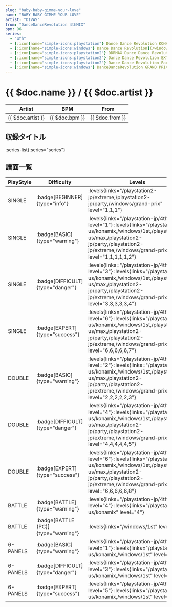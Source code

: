 ```yaml
---
slug: "baby-baby-gimme-your-love"
name: "BABY BABY GIMME YOUR LOVE"
artist: "DIVAS"
from: "DanceDanceRevolution 4thMIX"
bpm: 96
series:
  - "4th"
  - [:icon{name="simple-icons:playstation"} Dance Dance Revolution KONAMIX :icon{name="flag:us-4x3"}](/playstation-us/konamix)
  - [:icon{name="simple-icons:windows"} Dance Dance Revolution](/windows/1st)
  - [:icon{name="simple-icons:playstation2"} DDRMAX Dance Dance Revolution :icon{name="flag:us-4x3"}](/playstation2-us/max)
  - [:icon{name="simple-icons:playstation2"} Dance Dance Revolution EXTREME :icon{name="flag:jp-4x3"}](/playstation2-jp/extreme)
  - [:icon{name="simple-icons:playstation2"} Dance Dance Revolution Party Collection :icon{name="flag:jp-4x3"}](/playstation2-jp/party)
  - [:icon{name="simple-icons:windows"} DanceDanceRevolution GRAND PRIX (グランプリプレー)](/windows/grand-prix)
---
```


# {{ $doc.name }} / {{ $doc.artist }}

|Artist|BPM|From|
|------|---|----|
|{{ $doc.artist }}|{{ $doc.bpm }}|{{ $doc.from }}|

## 収録タイトル

:series-list{:series="series"}

## 譜面一覧

|PlayStyle|Difficulty|Levels|Notes|Movie|
|---------|----------|------|-----|-----|
|SINGLE| :badge[BEGINNER]{type="info"}| :levels{links="/playstation2-jp/extreme,/playstation2-jp/party,/windows/grand-prix" level="1,1,1"}|52/0||
|SINGLE| :badge[BASIC]{type="warning"}|<div class="field is-grouped is-grouped-multiline"> :levels{links="/playstation-jp/4th" level="1"} :levels{links="/playstation-us/konamix,/windows/1st,/playstation2-us/max,/playstation2-jp/party,/playstation2-jp/extreme,/windows/grand-prix" level="1,1,1,1,1,2"}</div>|62/0||
|SINGLE| :badge[DIFFICULT]{type="danger"}|<div class="field is-grouped is-grouped-multiline"> :levels{links="/playstation-jp/4th" level="3"} :levels{links="/playstation-us/konamix,/windows/1st,/playstation2-us/max,/playstation2-jp/party,/playstation2-jp/extreme,/windows/grand-prix" level="3,3,3,3,3,4"}</div>|110/0||
|SINGLE| :badge[EXPERT]{type="success"}|<div class="field is-grouped is-grouped-multiline"> :levels{links="/playstation-jp/4th" level="6"} :levels{links="/playstation-us/konamix,/windows/1st,/playstation2-us/max,/playstation2-jp/party,/playstation2-jp/extreme,/windows/grand-prix" level="6,6,6,6,6,7"}</div>|163/0||
|DOUBLE| :badge[BASIC]{type="warning"}|<div class="field is-grouped is-grouped-multiline"> :levels{links="/playstation-jp/4th" level="2"} :levels{links="/playstation-us/konamix,/windows/1st,/playstation2-us/max,/playstation2-jp/party,/playstation2-jp/extreme,/windows/grand-prix" level="2,2,2,2,2,3"}</div>|80/0||
|DOUBLE| :badge[DIFFICULT]{type="danger"}|<div class="field is-grouped is-grouped-multiline"> :levels{links="/playstation-jp/4th" level="4"} :levels{links="/playstation-us/konamix,/windows/1st,/playstation2-us/max,/playstation2-jp/party,/playstation2-jp/extreme,/windows/grand-prix" level="4,4,4,4,4,5"}</div>|107/0||
|DOUBLE| :badge[EXPERT]{type="success"}|<div class="field is-grouped is-grouped-multiline"> :levels{links="/playstation-jp/4th" level="6"} :levels{links="/playstation-us/konamix,/windows/1st,/playstation2-us/max,/playstation2-jp/party,/playstation2-jp/extreme,/windows/grand-prix" level="6,6,6,6,6,8"}</div>|176/0||
|BATTLE| :badge[BATTLE]{type="warning"}|<div class="field is-grouped is-grouped-multiline"> :levels{links="/playstation-jp/4th" level="4"} :levels{links="/playstation-us/konamix" level="4"}</div>|||
|BATTLE| :badge[BATTLE (PC)]{type="warning"}| :levels{links="/windows/1st" level="4"}|||
|6-PANELS| :badge[BASIC]{type="warning"}|<div class="field is-grouped is-grouped-multiline"> :levels{links="/playstation-jp/4th" level="1"} :levels{links="/playstation-us/konamix,/windows/1st" level="1,1"}</div>|62/0||
|6-PANELS| :badge[DIFFICULT]{type="danger"}|<div class="field is-grouped is-grouped-multiline"> :levels{links="/playstation-jp/4th" level="3"} :levels{links="/playstation-us/konamix,/windows/1st" level="3,3"}</div>|97/0||
|6-PANELS| :badge[EXPERT]{type="success"}|<div class="field is-grouped is-grouped-multiline"> :levels{links="/playstation-jp/4th" level="5"} :levels{links="/playstation-us/konamix,/windows/1st" level="5,5"}</div>|162/0||
